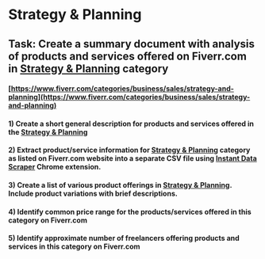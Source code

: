 # Strategy & Planning
## Task: Create a summary document with analysis of products and services offered on Fiverr.com in [Strategy & Planning](https://www.fiverr.com/categories/business/sales/strategy-and-planning) category
#### [https://www.fiverr.com/categories/business/sales/strategy-and-planning](https://www.fiverr.com/categories/business/sales/strategy-and-planning)
#### 1) Create a short general description for products and services offered in the [Strategy & Planning](https://www.fiverr.com/categories/business/sales/strategy-and-planning)
#### 2) Extract product/service information for [Strategy & Planning](https://www.fiverr.com/categories/business/sales/strategy-and-planning) category as listed on Fiverr.com website into a separate CSV file using [Instant Data Scraper](https://chrome.google.com/webstore/detail/instant-data-scraper/ofaokhiedipichpaobibbnahnkdoiiah) Chrome extension.
#### 3) Create a list of various product offerings in [Strategy & Planning](https://www.fiverr.com/categories/business/sales/strategy-and-planning). Include product variations with brief descriptions.
#### 4) Identify common price range for the products/services offered in this category on Fiverr.com
#### 5) Identify approximate number of freelancers offering products and services in this category on Fiverr.com
